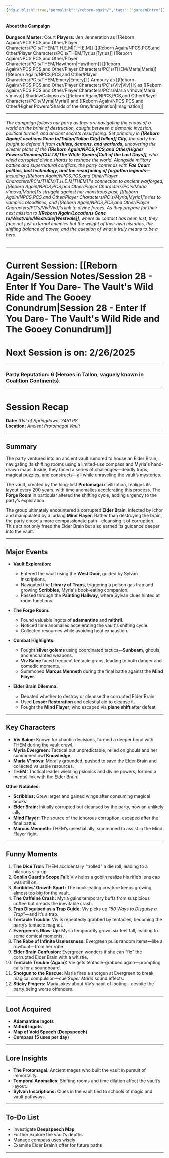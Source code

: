 ```yaml
---
{"dg-publish":true,"permalink":"/reborn-again/","tags":["gardenEntry"]}
---
```




#### About the Campaign
**Dungeon Master:** Court
**Players:**
	Jen Jenneration as [[Reborn Again/NPCS,PCS,and Other/Player Characters/PC's/THEM/T.H.E.M\|T.H.E.M]] ([[Reborn Again/NPCS,PCS,and Other/Player Characters/PC's/THEM/Tyrius\|Tyrius]] [[Reborn Again/NPCS,PCS,and Other/Player Characters/PC's/THEM/Hawthorn\|Hawthorn]] [[Reborn Again/NPCS,PCS,and Other/Player Characters/PC's/THEM/Marla\|Marla]] [[Reborn Again/NPCS,PCS,and Other/Player Characters/PC's/THEM/Emery\|Emery]] )
	Armoury as [[Reborn Again/NPCS,PCS,and Other/Player Characters/PC's/Viv\|Viv]]
	K as [[Reborn Again/NPCS,PCS,and Other/Player Characters/PC's/Maria v'mova\|Maria v'mova]]
	ShadowCalypso as [[Reborn Again/NPCS,PCS,and Other/Player Characters/PC's/Myria\|Myria]] and [[Reborn Again/NPCS,PCS,and Other/Higher Powers/Shards of the Grey/Imagination\|Imagination]]

---

###### The campaign follows our party as they are  navigating the chaos of a world on the brink of destruction, caught between a demonic invasion, political turmoil, and ancient secrets resurfacing. Set primarily in **[[Reborn Again/Locations Gone to/Tallan/Tallon City\|Tallon]] City**, the party has fought to defend it from **cultists, demons, and warlords**, uncovering the sinister plans of the **[[Reborn Again/NPCS,PCS,and Other/Higher Powers/Demons/CULTS/The White Spears\|Cult of the Last Days]]**, who wield corrupted divine shards to reshape the world. Alongside military battles and supernatural conflicts, the party contends with **Fae Court politics, lost technology, and the resurfacing of forgotten legends**—including [[Reborn Again/NPCS,PCS,and Other/Player Characters/PC's/THEM/T.H.E.M\|THEM]]'s connection to ancient warforged, [[Reborn Again/NPCS,PCS,and Other/Player Characters/PC's/Maria v'mova\|Maria]]’s struggle against her monstrous past, [[Reborn Again/NPCS,PCS,and Other/Player Characters/PC's/Myria\|Myria]]’s ties to vampiric bloodlines, and [[Reborn Again/NPCS,PCS,and Other/Player Characters/PC's/Viv\|Viv]]’s link to divine forces. As they prepare for their next mission to **[[Reborn Again/Locations Gone to/Westvale/Westvale\|Westvale]]**, where all contact has been lost, they face not just external enemies but the weight of their own histories, the shifting balance of power, and the question of what it truly means to be a hero.

---
# **Current Session:** [[Reborn Again/Session Notes/Session 28 - Enter If You Dare- The Vault's Wild Ride and The Gooey Conundrum\|Session 28 - Enter If You Dare- The Vault's Wild Ride and The Gooey Conundrum]]
# Next Session is on: **2/26/2025**


---

### **Party Reputation: 6** (Heroes in **Tallon**, vaguely known in **Coalition Continents**).

---

# **Session Recap**


**Date:** _31st of Springdawn, 2451 PS_  
**Location:** _Ancient Protomagai Vault_

---

## **Summary**

The party ventured into an ancient vault rumored to house an Elder Brain, navigating its shifting rooms using a limited-use compass and Myria's hand-drawn maps. Inside, they faced a series of challenges—deadly traps, magical puzzles, and constructs—all while unraveling the vault’s mysteries.

The vault, created by the long-lost **Protomagai** civilization, realigns its layout every 200 years, with time anomalies accelerating this process. The **Forge Room** in particular altered the shifting cycle, adding urgency to the party’s exploration.

The group ultimately encountered a corrupted **Elder Brain**, infected by ichor and manipulated by a lurking **Mind Flayer**. Rather than destroying the brain, the party chose a more compassionate path—cleansing it of corruption. This act not only freed the Elder Brain but also earned its guidance deeper into the vault.

---

## **Major Events**

- **Vault Exploration:**
    
    - Entered the vault using the **West Door**, guided by Sylvan inscriptions.
    - Navigated the **Library of Traps**, triggering a poison gas trap and growing **Scribbles**, Myria's book-eating companion.
    - Passed through the **Painting Hallway**, where Sylvan clues hinted at room functions.
- **The Forge Room:**
    
    - Found valuable ingots of **adamantine** and **mithril**.
    - Noticed time anomalies accelerating the vault's shifting cycle.
    - Collected resources while avoiding heat exhaustion.
- **Combat Highlights:**
    
    - Fought **silver golems** using coordinated tactics—**Sunbeam**, ghouls, and enchanted weapons.
    - **Viv Baine** faced frequent tentacle grabs, leading to both danger and comedic moments.
    - Summoned **Marcus Menneth** during the final battle against the **Mind Flayer**.
- **Elder Brain Dilemma:**
    
    - Debated whether to destroy or cleanse the corrupted Elder Brain.
    - Used **Lesser Restoration** and celestial aid to cleanse it.
    - Fought the **Mind Flayer**, who escaped via **plane shift** after defeat.

---

## **Key Characters**

- **Viv Baine:** Known for chaotic decisions, formed a deeper bond with THEM during the vault crawl.
- **Myria Evergreen:** Tactical but unpredictable, relied on ghouls and her summoned owl **Knowledge**.
- **Maria V'mova:** Morally grounded, pushed to save the Elder Brain and collected valuable resources.
- **THEM:** Tactical leader wielding psionics and divine powers, formed a mental link with the Elder Brain.

**Other Notables:**

- **Scribbles:** Grew larger and gained wings after consuming magical books.
- **Elder Brain:** Initially corrupted but cleansed by the party, now an unlikely ally.
- **Mind Flayer:** The source of the ichorous corruption, escaped after the final battle.
- **Marcus Menneth:** THEM’s celestial ally, summoned to assist in the Mind Flayer fight.

---

## **Funny Moments**

1. **The Dice Troll:** THEM accidentally "trolled" a die roll, leading to a hilarious slip-up.
2. **Goblin Guard’s Scope Fail:** Viv helps a goblin realize his rifle’s lens cap was still on.
3. **Scribbles’ Growth Spurt:** The book-eating creature keeps growing, almost too big for the vault.
4. **The Caffeine Crash:** Myria gains temporary buffs from suspicious coffee but dreads the inevitable crash.
5. **Trap Disguised as a Trap Guide:** Viv picks up _“50 Ways to Disguise a Trap”_—and it’s a trap.
6. **Tentacle Trouble:** Viv is repeatedly grabbed by tentacles, becoming the party’s tentacle magnet.
7. **Evergreen’s Glow-Up:** Myria temporarily grows six feet tall, leading to some comical moments.
8. **The Robe of Infinite Uselessness:** Evergreen pulls random items—like a rowboat—from her robe.
9. **Elder Brain Confusion:** Evergreen wonders if she can “fix” the corrupted Elder Brain with a whistle.
10. **Tentacle Trouble (Again):** Viv gets tentacle-grabbed again—prompting calls for a soundboard.
11. **Shotgun to the Rescue:** Maria fires a shotgun at Evergreen to break magical compulsion—cue _Super Mario_ sound effects.
12. **Sticky Fingers:** Maria jokes about Viv’s habit of looting—despite the party being worse offenders.

---

## **Loot Acquired**

- **Adamantine Ingots**
- **Mithril Ingots**
- **Map of Void Speech (Deepspeech)**
- **Compass (5 uses per day)**

---

## **Lore Insights**

- **The Protomagai:** Ancient mages who built the vault in pursuit of immortality.
- **Temporal Anomalies:** Shifting rooms and time dilation affect the vault’s layout.
- **Sylvan Inscriptions:** Clues in the vault tied to schools of magic and vault pathways.

---

## **To-Do List**

- Investigate **Deepspeech Map**
- Further explore the vault’s depths
- Manage compass uses wisely
- Examine Elder Brain’s offer for future paths

---
